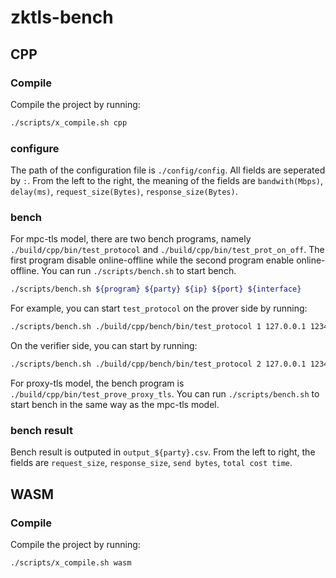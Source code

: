 # zktls-bench
## CPP
### Compile
Compile the project by running:
```bash
./scripts/x_compile.sh cpp
```

### configure 
The path of the configuration file is `./config/config`. All fields are seperated by `:`. From the left to the right, the meaning of the fields are `bandwith(Mbps)`, `delay(ms)`, `request_size(Bytes)`, `response_size(Bytes)`.

### bench
For mpc-tls model, there are two bench programs, namely `./build/cpp/bin/test_protocol` and `./build/cpp/bin/test_prot_on_off`. The first program disable online-offline while the second program enable online-offline. You can run `./scripts/bench.sh` to start bench.
```bash
./scripts/bench.sh ${program} ${party} ${ip} ${port} ${interface}
```
For example, you can start `test_protocol` on the prover side by running:
```bash
./scripts/bench.sh ./build/cpp/bench/bin/test_protocol 1 127.0.0.1 12345 lo
```
On the verifier side, you can start by running:
```bash
./scripts/bench.sh ./build/cpp/bench/bin/test_protocol 2 127.0.0.1 12345 lo
```

For proxy-tls model, the bench program is `./build/cpp/bin/test_prove_proxy_tls`. You can run `./scripts/bench.sh` to start bench in the same way as the mpc-tls model.
### bench result
Bench result is outputed in `output_${party}.csv`. From the left to right, the fields are `request_size`, `response_size`, `send bytes`, `total cost time`.


## WASM
### Compile
Compile the project by running:
```bash
./scripts/x_compile.sh wasm
```


